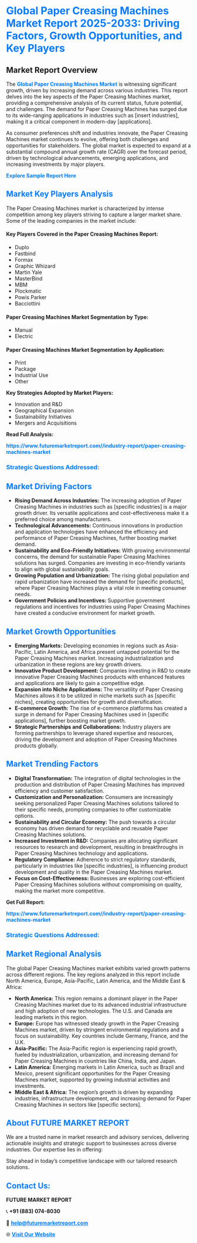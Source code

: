 <h1 style="color: #007BFF;">Global Paper Creasing Machines Market Report 2025-2033: Driving Factors, Growth Opportunities, and Key Players</h1>

<section id="overview">
<h2>Market Report Overview</h2>
<p>The <a href="https://www.futuremarketreport.com//industry-report/paper-creasing-machines-market" style="color: #007BFF; text-decoration: none;"><strong>Global Paper Creasing Machines Market</strong></a> is witnessing significant growth, driven by increasing demand across various industries. This report delves into the key aspects of the Paper Creasing Machines market, providing a comprehensive analysis of its current status, future potential, and challenges. The demand for Paper Creasing Machines has surged due to its wide-ranging applications in industries such as [insert industries], making it a critical component in modern-day [applications].</p>
<p>As consumer preferences shift and industries innovate, the Paper Creasing Machines market continues to evolve, offering both challenges and opportunities for stakeholders. The global market is expected to expand at a substantial compound annual growth rate (CAGR) over the forecast period, driven by technological advancements, emerging applications, and increasing investments by major players.</p>
</section>

<section id="overview">
<p><a href="https://www.futuremarketreport.com//request-sample/reportId=47106" style="color: #007BFF; text-decoration: none;"><strong>Explore Sample Report Here</strong></a></p>
</section>

<section id="key-players">
<h2 style="color: #007BFF;">Market Key Players Analysis</h2>
<p>The Paper Creasing Machines market is characterized by intense competition among key players striving to capture a larger market share. Some of the leading companies in the market include:</p>
<h4>Key Players Covered in the Paper Creasing Machines Report:</h4>
<ul><li>Duplo</li><li>Fastbind</li><li>Formax</li><li>Graphic Whizard</li><li>Martin Yale</li><li>MasterBind</li><li>MBM</li><li>Plockmatic</li><li>Powis Parker</li><li>Bacciottini</li></ul>
<h4>Paper Creasing Machines Market Segmentation by Type:</h4>
<ul><li>Manual</li><li>Electric</li></ul>

<h4>Paper Creasing Machines Market Segmentation by Application:</h4>
<ul><li>Print</li><li>Package</li><li>Industrial Use</li><li>Other</li></ul>
<p><strong>Key Strategies Adopted by Market Players:</strong></p>
<ul>
<li>Innovation and R&D</li>
<li>Geographical Expansion</li>
<li>Sustainability Initiatives</li>
<li>Mergers and Acquisitions</li>
</ul>
</section>

<section>
<p><strong>Read Full Analysis: </strong></p><a href="https://www.futuremarketreport.com//industry-report/paper-creasing-machines-market" style="color: #007BFF; text-decoration: none;"><strong>https://www.futuremarketreport.com//industry-report/paper-creasing-machines-market</strong></a>
<h3 style="color: #007BFF;">Strategic Questions Addressed:</h3>
</section>

<section id="driving-factors">
<h2 style="color: #007BFF;">Market Driving Factors</h2>
<ul>
<li><strong>Rising Demand Across Industries:</strong> The increasing adoption of Paper Creasing Machines in industries such as [specific industries] is a major growth driver. Its versatile applications and cost-effectiveness make it a preferred choice among manufacturers.</li>
<li><strong>Technological Advancements:</strong> Continuous innovations in production and application technologies have enhanced the efficiency and performance of Paper Creasing Machines, further boosting market demand.</li>
<li><strong>Sustainability and Eco-Friendly Initiatives:</strong> With growing environmental concerns, the demand for sustainable Paper Creasing Machines solutions has surged. Companies are investing in eco-friendly variants to align with global sustainability goals.</li>
<li><strong>Growing Population and Urbanization:</strong> The rising global population and rapid urbanization have increased the demand for [specific products], where Paper Creasing Machines plays a vital role in meeting consumer needs.</li>
<li><strong>Government Policies and Incentives:</strong> Supportive government regulations and incentives for industries using Paper Creasing Machines have created a conducive environment for market growth.</li>
</ul>
</section>

<section id="growth-opportunities">
<h2 style="color: #007BFF;">Market Growth Opportunities</h2>
<ul>
<li><strong>Emerging Markets:</strong> Developing economies in regions such as Asia-Pacific, Latin America, and Africa present untapped potential for the Paper Creasing Machines market. Increasing industrialization and urbanization in these regions are key growth drivers.</li>
<li><strong>Innovative Product Development:</strong> Companies investing in R&D to create innovative Paper Creasing Machines products with enhanced features and applications are likely to gain a competitive edge.</li>
<li><strong>Expansion into Niche Applications:</strong> The versatility of Paper Creasing Machines allows it to be utilized in niche markets such as [specific niches], creating opportunities for growth and diversification.</li>
<li><strong>E-commerce Growth:</strong> The rise of e-commerce platforms has created a surge in demand for Paper Creasing Machines used in [specific applications], further boosting market growth.</li>
<li><strong>Strategic Partnerships and Collaborations:</strong> Industry players are forming partnerships to leverage shared expertise and resources, driving the development and adoption of Paper Creasing Machines products globally.</li>
</ul>
</section>

<section id="trending-factors">
<h2 style="color: #007BFF;">Market Trending Factors</h2>
<ul>
<li><strong>Digital Transformation:</strong> The integration of digital technologies in the production and distribution of Paper Creasing Machines has improved efficiency and customer satisfaction.</li>
<li><strong>Customization and Personalization:</strong> Consumers are increasingly seeking personalized Paper Creasing Machines solutions tailored to their specific needs, prompting companies to offer customizable options.</li>
<li><strong>Sustainability and Circular Economy:</strong> The push towards a circular economy has driven demand for recyclable and reusable Paper Creasing Machines solutions.</li>
<li><strong>Increased Investment in R&D:</strong> Companies are allocating significant resources to research and development, resulting in breakthroughs in Paper Creasing Machines technology and applications.</li>
<li><strong>Regulatory Compliance:</strong> Adherence to strict regulatory standards, particularly in industries like [specific industries], is influencing product development and quality in the Paper Creasing Machines market.</li>
<li><strong>Focus on Cost-Effectiveness:</strong> Businesses are exploring cost-efficient Paper Creasing Machines solutions without compromising on quality, making the market more competitive.</li>
</ul>
</section>

<section>
<p><strong>Get Full Report: </strong></p><a href="https://www.futuremarketreport.com//industry-report/paper-creasing-machines-market" style="color: #007BFF; text-decoration: none;"><strong>https://www.futuremarketreport.com//industry-report/paper-creasing-machines-market</strong></a>
<h3 style="color: #007BFF;">Strategic Questions Addressed:</h3>
</section>


<section id="regional-analysis">
<h2 style="color: #007BFF;">Market Regional Analysis</h2>
<p>The global Paper Creasing Machines market exhibits varied growth patterns across different regions. The key regions analyzed in this report include North America, Europe, Asia-Pacific, Latin America, and the Middle East & Africa:</p>
<ul>
<li><strong>North America:</strong> This region remains a dominant player in the Paper Creasing Machines market due to its advanced industrial infrastructure and high adoption of new technologies. The U.S. and Canada are leading markets in this region.</li>
<li><strong>Europe:</strong> Europe has witnessed steady growth in the Paper Creasing Machines market, driven by stringent environmental regulations and a focus on sustainability. Key countries include Germany, France, and the U.K.</li>
<li><strong>Asia-Pacific:</strong> The Asia-Pacific region is experiencing rapid growth, fueled by industrialization, urbanization, and increasing demand for Paper Creasing Machines in countries like China, India, and Japan.</li>
<li><strong>Latin America:</strong> Emerging markets in Latin America, such as Brazil and Mexico, present significant opportunities for the Paper Creasing Machines market, supported by growing industrial activities and investments.</li>
<li><strong>Middle East & Africa:</strong> The region’s growth is driven by expanding industries, infrastructure development, and increasing demand for Paper Creasing Machines in sectors like [specific sectors].</li>
</ul>
</section>

<footer>
<h2 style="color: #007BFF;">About FUTURE MARKET REPORT</h2>
<p>We are a trusted name in market research and advisory services, delivering actionable insights and strategic support to businesses across diverse industries. Our expertise lies in offering:</p>

<p>Stay ahead in today’s competitive landscape with our tailored research solutions.</p>

<h2 style="color: #007BFF;">Contact Us:</h2>
<p><strong>FUTURE MARKET REPORT</strong></p>
<p>📞 <strong>+91 (883) 074-8030</strong></p>
<p>📧 <strong><a href="mailto:help@futuremarketreport.com" style="color: #007BFF;">help@futuremarketreport.com</a></strong></p>
<p>🌐 <strong><a href="https://www.futuremarketreport.com/" style="color: #007BFF;">Visit Our Website</a></strong></p>
</footer>